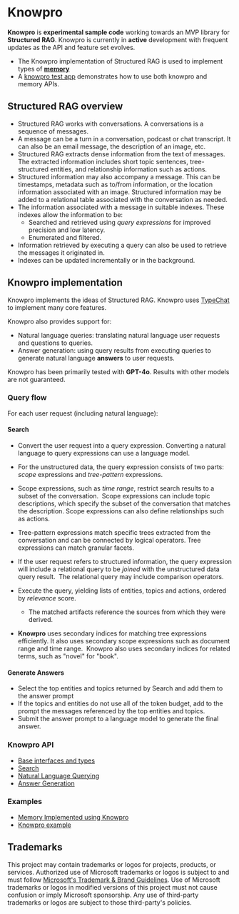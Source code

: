 # Knowpro

**Knowpro** is **experimental sample code** working towards an MVP library for **Structured RAG**. Knowpro is currently in **active** development with frequent updates as the API and feature set evolves.

- The Knowpro implementation of Structured RAG is used to implement types of [**memory**](../memory/README.md)
- A [knowpro test app](../../examples/chat/) demonstrates how to use both knowpro and memory APIs.

## Structured RAG overview

- Structured RAG works with conversations. A conversations is a sequence of messages.
- A message can be a turn in a conversation, podcast or chat transcript. It can also be an email message, the description of an image, etc.
- Structured RAG extracts dense information from the text of messages. The extracted information includes short topic sentences, tree-structured entities, and relationship information such as actions.
- Structured information may also accompany a message. This can be timestamps, metadata such as to/from information, or the location information associated with an image. Structured information may be added to a relational table associated with the conversation as needed.
- The information associated with a message in suitable indexes. These indexes allow the information to be:
  - Searched and retrieved using _query expressions_ for improved precision and low latency.
  - Enumerated and filtered.
- Information retrieved by executing a query can also be used to retrieve the messages it originated in.
- Indexes can be updated incrementally or in the background.

## Knowpro implementation

Knowpro implements the ideas of Structured RAG. Knowpro uses [TypeChat](https://github.com/microsoft/Typechat) to implement many core features.

Knowpro also provides support for:

- Natural language queries: translating natural language user requests and questions to queries.
- Answer generation: using query results from executing queries to generate natural language **answers** to user requests.

Knowpro has been primarily tested with **GPT-4o**. Results with other models are not guaranteed.

### Query flow

For each user request (including natural language):

#### Search

- Convert the user request into a query expression. Converting a natural language to query expressions can use a language model.
- For the unstructured data, the query expression consists of two parts: _scope_ expressions and _tree-pattern_ expressions. 
- Scope expressions, such as _time range_, restrict search results to a subset of the conversation.  Scope expressions can include topic descriptions, which specify the subset of the conversation that matches the description. Scope expressions can also define relationships such as actions.
- Tree-pattern expressions match specific trees extracted from the conversation and can be connected by logical operators. Tree expressions can match granular facets.
- If the user request refers to structured information, the query expression will include a relational query to be _joined_ with the unstructured data query result.  The relational query may include comparison operators.
- Execute the query, yielding lists of entities, topics and actions, ordered by _relevance_ score.

  - The matched artifacts reference the sources from which they were derived.

- **Knowpro** uses secondary indices for matching tree expressions efficiently. It also uses secondary scope expressions such as document range and time range.  Knowpro also uses secondary indices for related terms, such as "novel" for "book". 

#### Generate Answers

- Select the top entities and topics returned by Search and add them to the answer prompt
- If the topics and entities do not use all of the token budget, add to the prompt the messages referenced by the top entities and topics. 
- Submit the answer prompt to a language model to generate the final answer.

### Knowpro API

- [Base interfaces and types](./src/interfaces.ts)
- [Search](./src/search.ts)
- [Natural Language Querying](./src/searchLang.ts)
- [Answer Generation](./src/answerGenerator.ts)

### Examples

- [Memory Implemented using Knowpro](../memory/README.md)
- [Knowpro example](../../examples/chat/README.md)

## Trademarks

This project may contain trademarks or logos for projects, products, or services. Authorized use of Microsoft
trademarks or logos is subject to and must follow
[Microsoft's Trademark & Brand Guidelines](https://www.microsoft.com/en-us/legal/intellectualproperty/trademarks/usage/general).
Use of Microsoft trademarks or logos in modified versions of this project must not cause confusion or imply Microsoft sponsorship.
Any use of third-party trademarks or logos are subject to those third-party's policies.

